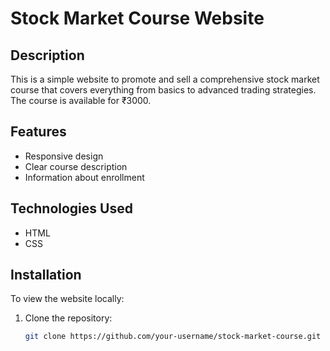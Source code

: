 # Stock Market Course Website

## Description
This is a simple website to promote and sell a comprehensive stock market course that covers everything from basics to advanced trading strategies. The course is available for ₹3000.

## Features
- Responsive design
- Clear course description
- Information about enrollment

## Technologies Used
- HTML
- CSS

## Installation
To view the website locally:
1. Clone the repository:
   ```bash
   git clone https://github.com/your-username/stock-market-course.git
